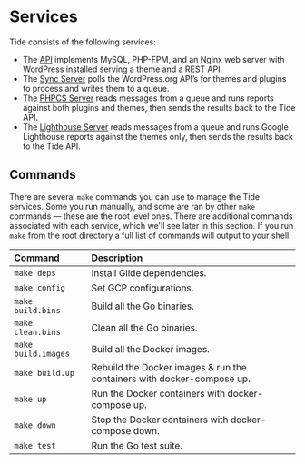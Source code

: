 # Services

Tide consists of the following services:

* The [API](api.md) implements MySQL, PHP-FPM, and an Nginx web server with WordPress installed 
serving a theme and a REST API.
* The [Sync Server](sync-server.md) polls the WordPress.org API’s for themes and plugins to process and writes them to a queue.
* The [PHPCS Server](phpcs-server.md) reads messages from a queue and runs reports against both plugins and themes, then sends the results back to the Tide API.
* The [Lighthouse Server](lighthouse-server.md) reads messages from a queue and runs Google Lighthouse reports against the themes only, then sends the results back to the Tide API.

## Commands

There are several `make` commands you can use to manage the Tide services. Some you run manually, and some are ran by other `make` commands — these are the root level ones. There are additional commands associated with each service, which we'll see later in this section. If you run `make` from the root directory a full list of commands will output to your shell.

| Command | Description |
| :--- | :--- |
| `make deps` | Install Glide dependencies. |
| `make config` | Set GCP configurations. |
| `make build.bins` | Build all the Go binaries. |
| `make clean.bins` | Clean all the Go binaries. |
| `make build.images` | Build all the Docker images. |
| `make build.up` | Rebuild the Docker images & run the containers with docker-compose up. |
| `make up` | Run the Docker containers with docker-compose up. |
| `make down` | Stop the Docker containers with docker-compose down. |
| `make test` | Run the Go test suite. |